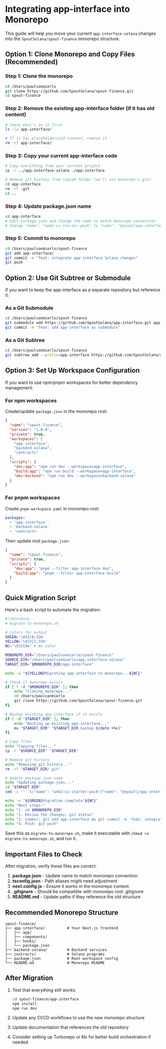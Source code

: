 # Integrating app-interface into Monorepo

This guide will help you move your current `app-interface-solana` changes into the `SpoutSolana/spout-finance` monorepo structure.

## Option 1: Clone Monorepo and Copy Files (Recommended)

### Step 1: Clone the monorepo
```bash
cd /Users/paulvanmierlo
git clone https://github.com/SpoutSolana/spout-finance.git
cd spout-finance
```

### Step 2: Remove the existing app-interface folder (if it has old content)
```bash
# Check what's in it first
ls -la app-interface/

# If it has placeholder/old content, remove it
rm -rf app-interface/
```

### Step 3: Copy your current app-interface code
```bash
# Copy everything from your current project
cp -r ../app-interface-solana ./app-interface

# Remove git history from copied folder (we'll use monorepo's git)
cd app-interface
rm -rf .git
cd ..
```

### Step 4: Update package.json name
```bash
cd app-interface
# Edit package.json and change the name to match monorepo convention
# Change "name": "web3-ui-starter-pack" to "name": "@spout/app-interface" or "spout-app-interface"
```

### Step 5: Commit to monorepo
```bash
cd /Users/paulvanmierlo/spout-finance
git add app-interface/
git commit -m "feat: integrate app-interface Solana changes"
git push
```

## Option 2: Use Git Subtree or Submodule

If you want to keep the app-interface as a separate repository but reference it:

### As a Git Submodule
```bash
cd /Users/paulvanmierlo/spout-finance
git submodule add https://github.com/SpoutSolana/app-interface.git app-interface
git commit -m "feat: add app-interface as submodule"
```

### As a Git Subtree
```bash
cd /Users/paulvanmierlo/spout-finance
git subtree add --prefix=app-interface https://github.com/SpoutSolana/app-interface.git main --squash
```

## Option 3: Set Up Workspace Configuration

If you want to use npm/pnpm workspaces for better dependency management:

### For npm workspaces
Create/update `package.json` in the monorepo root:
```json
{
  "name": "spout-finance",
  "version": "1.0.0",
  "private": true,
  "workspaces": [
    "app-interface",
    "backend-solana",
    "contracts"
  ],
  "scripts": {
    "dev:app": "npm run dev --workspace=app-interface",
    "build:app": "npm run build --workspace=app-interface",
    "dev:backend": "npm run dev --workspace=backend-solana"
  }
}
```

### For pnpm workspaces
Create `pnpm-workspace.yaml` in monorepo root:
```yaml
packages:
  - 'app-interface'
  - 'backend-solana'
  - 'contracts'
```

Then update root `package.json`:
```json
{
  "name": "spout-finance",
  "private": true,
  "scripts": {
    "dev:app": "pnpm --filter app-interface dev",
    "build:app": "pnpm --filter app-interface build"
  }
}
```

## Quick Migration Script

Here's a bash script to automate the migration:

```bash
#!/bin/bash
# migrate-to-monorepo.sh

# Colors for output
GREEN='\033[0;32m'
YELLOW='\033[1;33m'
NC='\033[0m' # No Color

MONOREPO_DIR="/Users/paulvanmierlo/spout-finance"
SOURCE_DIR="/Users/paulvanmierlo/app-interface-solana"
TARGET_DIR="$MONOREPO_DIR/app-interface"

echo -e "${YELLOW}Migrating app-interface to monorepo...${NC}"

# Check if monorepo exists
if [ ! -d "$MONOREPO_DIR" ]; then
    echo "Cloning monorepo..."
    cd /Users/paulvanmierlo
    git clone https://github.com/SpoutSolana/spout-finance.git
fi

# Backup existing app-interface if it exists
if [ -d "$TARGET_DIR" ]; then
    echo "Backing up existing app-interface..."
    mv "$TARGET_DIR" "$TARGET_DIR.backup.$(date +%s)"
fi

# Copy files
echo "Copying files..."
cp -r "$SOURCE_DIR" "$TARGET_DIR"

# Remove git history
echo "Removing git history..."
rm -rf "$TARGET_DIR/.git"

# Update package.json name
echo "Updating package.json..."
cd "$TARGET_DIR"
sed -i '' 's/"name": "web3-ui-starter-pack"/"name": "@spout\/app-interface"/' package.json

echo -e "${GREEN}Migration complete!${NC}"
echo "Next steps:"
echo "1. cd $MONOREPO_DIR"
echo "2. Review the changes: git status"
echo "3. Commit: git add app-interface && git commit -m 'feat: integrate app-interface'"
echo "4. Push: git push"
```

Save this as `migrate-to-monorepo.sh`, make it executable with `chmod +x migrate-to-monorepo.sh`, and run it.

## Important Files to Check

After migration, verify these files are correct:

1. **package.json** - Update name to match monorepo convention
2. **tsconfig.json** - Path aliases might need adjustment
3. **next.config.js** - Ensure it works in the monorepo context
4. **.gitignore** - Should be compatible with monorepo root .gitignore
5. **README.md** - Update paths if they reference the old structure

## Recommended Monorepo Structure

```
spout-finance/
├── app-interface/          # Your Next.js frontend
│   ├── app/
│   ├── components/
│   ├── hooks/
│   └── package.json
├── backend-solana/         # Backend services
├── contracts/              # Solana programs
├── package.json            # Root workspace config
└── README.md               # Monorepo README
```

## After Migration

1. Test that everything still works:
   ```bash
   cd spout-finance/app-interface
   npm install
   npm run dev
   ```

2. Update any CI/CD workflows to use the new monorepo structure

3. Update documentation that references the old repository

4. Consider setting up Turborepo or Nx for better build orchestration if needed

